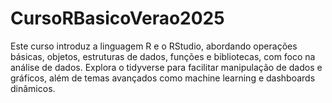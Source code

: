 # CursoRBasicoVerao2025
Este curso introduz a linguagem R e o RStudio, abordando operações básicas, objetos, estruturas de dados, funções e bibliotecas, com foco na análise de dados. Explora o tidyverse para facilitar manipulação de dados e gráficos, além de temas avançados como machine learning e dashboards dinâmicos.

